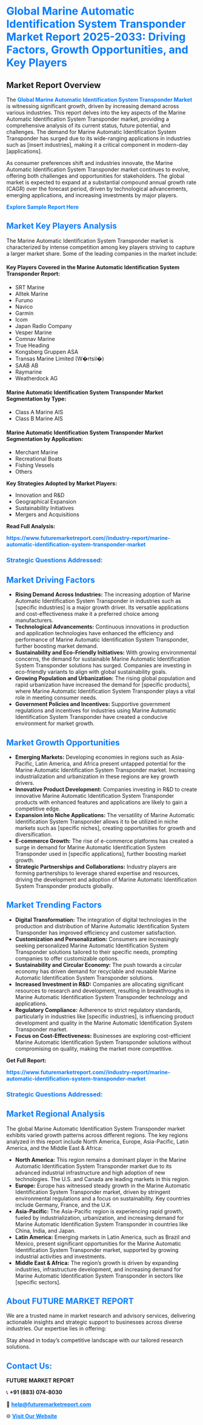 <h1 style="color: #007BFF;">Global Marine Automatic Identification System Transponder Market Report 2025-2033: Driving Factors, Growth Opportunities, and Key Players</h1>

<section id="overview">
<h2>Market Report Overview</h2>
<p>The <a href="https://www.futuremarketreport.com//industry-report/marine-automatic-identification-system-transponder-market" style="color: #007BFF; text-decoration: none;"><strong>Global Marine Automatic Identification System Transponder Market</strong></a> is witnessing significant growth, driven by increasing demand across various industries. This report delves into the key aspects of the Marine Automatic Identification System Transponder market, providing a comprehensive analysis of its current status, future potential, and challenges. The demand for Marine Automatic Identification System Transponder has surged due to its wide-ranging applications in industries such as [insert industries], making it a critical component in modern-day [applications].</p>
<p>As consumer preferences shift and industries innovate, the Marine Automatic Identification System Transponder market continues to evolve, offering both challenges and opportunities for stakeholders. The global market is expected to expand at a substantial compound annual growth rate (CAGR) over the forecast period, driven by technological advancements, emerging applications, and increasing investments by major players.</p>
</section>

<section id="overview">
<p><a href="https://www.futuremarketreport.com//request-sample/reportId=57254" style="color: #007BFF; text-decoration: none;"><strong>Explore Sample Report Here</strong></a></p>
</section>

<section id="key-players">
<h2 style="color: #007BFF;">Market Key Players Analysis</h2>
<p>The Marine Automatic Identification System Transponder market is characterized by intense competition among key players striving to capture a larger market share. Some of the leading companies in the market include:</p>
<h4>Key Players Covered in the Marine Automatic Identification System Transponder Report:</h4>
<ul><li>SRT Marine</li><li>Alltek Marine</li><li>Furuno</li><li>Navico</li><li>Garmin</li><li>Icom</li><li>Japan Radio Company</li><li>Vesper Marine</li><li>Comnav Marine</li><li>True Heading</li><li>Kongsberg Gruppen ASA</li><li>Transas Marine Limited (W�rtsil�)</li><li>SAAB AB</li><li>Raymarine</li><li>Weatherdock AG</li></ul>
<h4>Marine Automatic Identification System Transponder Market Segmentation by Type:</h4>
<ul><li>Class A Marine AIS</li><li>Class B Marine AIS</li></ul>

<h4>Marine Automatic Identification System Transponder Market Segmentation by Application:</h4>
<ul><li>Merchant Marine</li><li>Recreational Boats</li><li>Fishing Vessels</li><li>Others</li></ul>
<p><strong>Key Strategies Adopted by Market Players:</strong></p>
<ul>
<li>Innovation and R&D</li>
<li>Geographical Expansion</li>
<li>Sustainability Initiatives</li>
<li>Mergers and Acquisitions</li>
</ul>
</section>

<section>
<p><strong>Read Full Analysis: </strong></p><a href="https://www.futuremarketreport.com//industry-report/marine-automatic-identification-system-transponder-market" style="color: #007BFF; text-decoration: none;"><strong>https://www.futuremarketreport.com//industry-report/marine-automatic-identification-system-transponder-market</strong></a>
<h3 style="color: #007BFF;">Strategic Questions Addressed:</h3>
</section>

<section id="driving-factors">
<h2 style="color: #007BFF;">Market Driving Factors</h2>
<ul>
<li><strong>Rising Demand Across Industries:</strong> The increasing adoption of Marine Automatic Identification System Transponder in industries such as [specific industries] is a major growth driver. Its versatile applications and cost-effectiveness make it a preferred choice among manufacturers.</li>
<li><strong>Technological Advancements:</strong> Continuous innovations in production and application technologies have enhanced the efficiency and performance of Marine Automatic Identification System Transponder, further boosting market demand.</li>
<li><strong>Sustainability and Eco-Friendly Initiatives:</strong> With growing environmental concerns, the demand for sustainable Marine Automatic Identification System Transponder solutions has surged. Companies are investing in eco-friendly variants to align with global sustainability goals.</li>
<li><strong>Growing Population and Urbanization:</strong> The rising global population and rapid urbanization have increased the demand for [specific products], where Marine Automatic Identification System Transponder plays a vital role in meeting consumer needs.</li>
<li><strong>Government Policies and Incentives:</strong> Supportive government regulations and incentives for industries using Marine Automatic Identification System Transponder have created a conducive environment for market growth.</li>
</ul>
</section>

<section id="growth-opportunities">
<h2 style="color: #007BFF;">Market Growth Opportunities</h2>
<ul>
<li><strong>Emerging Markets:</strong> Developing economies in regions such as Asia-Pacific, Latin America, and Africa present untapped potential for the Marine Automatic Identification System Transponder market. Increasing industrialization and urbanization in these regions are key growth drivers.</li>
<li><strong>Innovative Product Development:</strong> Companies investing in R&D to create innovative Marine Automatic Identification System Transponder products with enhanced features and applications are likely to gain a competitive edge.</li>
<li><strong>Expansion into Niche Applications:</strong> The versatility of Marine Automatic Identification System Transponder allows it to be utilized in niche markets such as [specific niches], creating opportunities for growth and diversification.</li>
<li><strong>E-commerce Growth:</strong> The rise of e-commerce platforms has created a surge in demand for Marine Automatic Identification System Transponder used in [specific applications], further boosting market growth.</li>
<li><strong>Strategic Partnerships and Collaborations:</strong> Industry players are forming partnerships to leverage shared expertise and resources, driving the development and adoption of Marine Automatic Identification System Transponder products globally.</li>
</ul>
</section>

<section id="trending-factors">
<h2 style="color: #007BFF;">Market Trending Factors</h2>
<ul>
<li><strong>Digital Transformation:</strong> The integration of digital technologies in the production and distribution of Marine Automatic Identification System Transponder has improved efficiency and customer satisfaction.</li>
<li><strong>Customization and Personalization:</strong> Consumers are increasingly seeking personalized Marine Automatic Identification System Transponder solutions tailored to their specific needs, prompting companies to offer customizable options.</li>
<li><strong>Sustainability and Circular Economy:</strong> The push towards a circular economy has driven demand for recyclable and reusable Marine Automatic Identification System Transponder solutions.</li>
<li><strong>Increased Investment in R&D:</strong> Companies are allocating significant resources to research and development, resulting in breakthroughs in Marine Automatic Identification System Transponder technology and applications.</li>
<li><strong>Regulatory Compliance:</strong> Adherence to strict regulatory standards, particularly in industries like [specific industries], is influencing product development and quality in the Marine Automatic Identification System Transponder market.</li>
<li><strong>Focus on Cost-Effectiveness:</strong> Businesses are exploring cost-efficient Marine Automatic Identification System Transponder solutions without compromising on quality, making the market more competitive.</li>
</ul>
</section>

<section>
<p><strong>Get Full Report: </strong></p><a href="https://www.futuremarketreport.com//industry-report/marine-automatic-identification-system-transponder-market" style="color: #007BFF; text-decoration: none;"><strong>https://www.futuremarketreport.com//industry-report/marine-automatic-identification-system-transponder-market</strong></a>
<h3 style="color: #007BFF;">Strategic Questions Addressed:</h3>
</section>


<section id="regional-analysis">
<h2 style="color: #007BFF;">Market Regional Analysis</h2>
<p>The global Marine Automatic Identification System Transponder market exhibits varied growth patterns across different regions. The key regions analyzed in this report include North America, Europe, Asia-Pacific, Latin America, and the Middle East & Africa:</p>
<ul>
<li><strong>North America:</strong> This region remains a dominant player in the Marine Automatic Identification System Transponder market due to its advanced industrial infrastructure and high adoption of new technologies. The U.S. and Canada are leading markets in this region.</li>
<li><strong>Europe:</strong> Europe has witnessed steady growth in the Marine Automatic Identification System Transponder market, driven by stringent environmental regulations and a focus on sustainability. Key countries include Germany, France, and the U.K.</li>
<li><strong>Asia-Pacific:</strong> The Asia-Pacific region is experiencing rapid growth, fueled by industrialization, urbanization, and increasing demand for Marine Automatic Identification System Transponder in countries like China, India, and Japan.</li>
<li><strong>Latin America:</strong> Emerging markets in Latin America, such as Brazil and Mexico, present significant opportunities for the Marine Automatic Identification System Transponder market, supported by growing industrial activities and investments.</li>
<li><strong>Middle East & Africa:</strong> The region’s growth is driven by expanding industries, infrastructure development, and increasing demand for Marine Automatic Identification System Transponder in sectors like [specific sectors].</li>
</ul>
</section>

<footer>
<h2 style="color: #007BFF;">About FUTURE MARKET REPORT</h2>
<p>We are a trusted name in market research and advisory services, delivering actionable insights and strategic support to businesses across diverse industries. Our expertise lies in offering:</p>

<p>Stay ahead in today’s competitive landscape with our tailored research solutions.</p>

<h2 style="color: #007BFF;">Contact Us:</h2>
<p><strong>FUTURE MARKET REPORT</strong></p>
<p>📞 <strong>+91 (883) 074-8030</strong></p>
<p>📧 <strong><a href="mailto:help@futuremarketreport.com" style="color: #007BFF;">help@futuremarketreport.com</a></strong></p>
<p>🌐 <strong><a href="https://www.futuremarketreport.com/" style="color: #007BFF;">Visit Our Website</a></strong></p>
</footer>